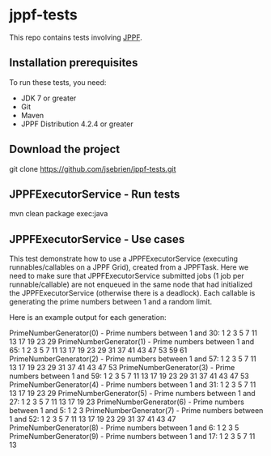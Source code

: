 jppf-tests
===============

This repo contains tests involving [JPPF](http://http://www.jppf.org/).

Installation prerequisites
-------

To run these tests, you need:
- JDK 7 or greater
- Git
- Maven
- JPPF Distribution 4.2.4 or greater

Download the project
-------

git clone https://github.com/jsebrien/jppf-tests.git

JPPFExecutorService - Run tests
-------

mvn clean package exec:java

JPPFExecutorService - Use cases
-------

This test demonstrate how to use a JPPFExecutorService (executing runnables/callables on a JPPF Grid), created from a JPPFTask.
Here we need to make sure that JPPFExecutorService submitted jobs (1 job per runnable/callable) are not enqueued in the same node that had initialized the JPPFExecutorService (otherwise there is a deadlock).
Each callable is generating the prime numbers between 1 and a random limit.

Here is an example output for each generation:

PrimeNumberGenerator(0) - Prime numbers between 1 and 30: 1 2 3 5 7 11 13 17 19 23 29
PrimeNumberGenerator(1) - Prime numbers between 1 and 65: 1 2 3 5 7 11 13 17 19 23 29 31 37 41 43 47 53 59 61
PrimeNumberGenerator(2) - Prime numbers between 1 and 57: 1 2 3 5 7 11 13 17 19 23 29 31 37 41 43 47 53
PrimeNumberGenerator(3) - Prime numbers between 1 and 59: 1 2 3 5 7 11 13 17 19 23 29 31 37 41 43 47 53
PrimeNumberGenerator(4) - Prime numbers between 1 and 31: 1 2 3 5 7 11 13 17 19 23 29
PrimeNumberGenerator(5) - Prime numbers between 1 and 27: 1 2 3 5 7 11 13 17 19 23
PrimeNumberGenerator(6) - Prime numbers between 1 and 5: 1 2 3
PrimeNumberGenerator(7) - Prime numbers between 1 and 52: 1 2 3 5 7 11 13 17 19 23 29 31 37 41 43 47
PrimeNumberGenerator(8) - Prime numbers between 1 and 6: 1 2 3 5
PrimeNumberGenerator(9) - Prime numbers between 1 and 17: 1 2 3 5 7 11 13

